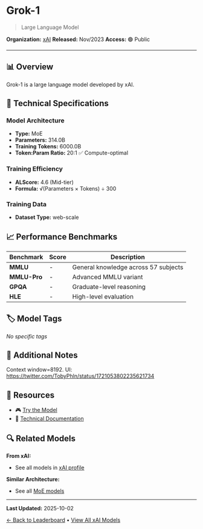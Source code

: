 # Grok-1

> Large Language Model

**Organization:** [xAI](../../labs/xai.md)
**Released:** Nov/2023
**Access:** 🟢 Public

---

## 📊 Overview

Grok-1 is a large language model developed by xAI.

## 🔧 Technical Specifications

### Model Architecture
- **Type:** MoE
- **Parameters:** 314.0B
- **Training Tokens:** 6000.0B
- **Token:Param Ratio:** 20:1 ✅ Compute-optimal

### Training Efficiency
- **ALScore:** 4.6 (Mid-tier)
- **Formula:** √(Parameters × Tokens) ÷ 300

### Training Data
- **Dataset Type:** web-scale

## 📈 Performance Benchmarks

| Benchmark | Score | Description |
|-----------|-------|-------------|
| **MMLU** | - | General knowledge across 57 subjects |
| **MMLU-Pro** | - | Advanced MMLU variant |
| **GPQA** | - | Graduate-level reasoning |
| **HLE** | - | High-level evaluation |

## 🏷️ Model Tags

_No specific tags_

## 📝 Additional Notes

Context window=8192. UI: https://twitter.com/TobyPhln/status/1721053802235621734

## 🔗 Resources

- 🎮 [Try the Model](https://grok.x.ai/)
- 📄 [Technical Documentation](https://github.com/xai-org/grok-1)

## 🔍 Related Models

**From xAI:**
- See all models in [xAI profile](../../labs/xai.md)

**Similar Architecture:**
- See all [MoE models](../../architectures/moe.md)

---

**Last Updated:** 2025-10-02

[← Back to Leaderboard](../../README.md) • [View All xAI Models](../../labs/xai.md)
